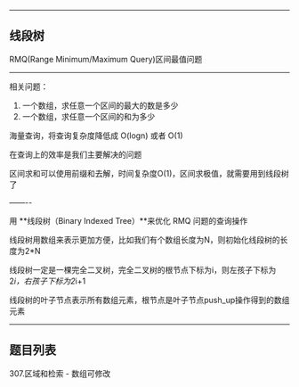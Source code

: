 ----

## 线段树

RMQ(Range Minimum/Maximum Query)区间最值问题

----

相关问题：

1. 一个数组，求任意一个区间的最大的数是多少
2. 一个数组，求任意一个区间的和为多少


海量查询，将查询复杂度降低成 O(logn) 或者 O(1)

在查询上的效率是我们主要解决的问题

区间求和可以使用前缀和去解，时间复杂度O(1)，区间求极值，就需要用到线段树了

——--

用 **线段树（Binary Indexed Tree）**来优化 RMQ 问题的查询操作


线段树用数组来表示更加方便，比如我们有个数组长度为N，则初始化线段树的长度为2*N

线段树一定是一棵完全二叉树，完全二叉树的根节点下标为i，则左孩子下标为2*i，右孩子下标为2*i+1

线段树的叶子节点表示所有数组元素，根节点是叶子节点push_up操作得到的数组元素


----

## 题目列表

307.区域和检索 - 数组可修改
